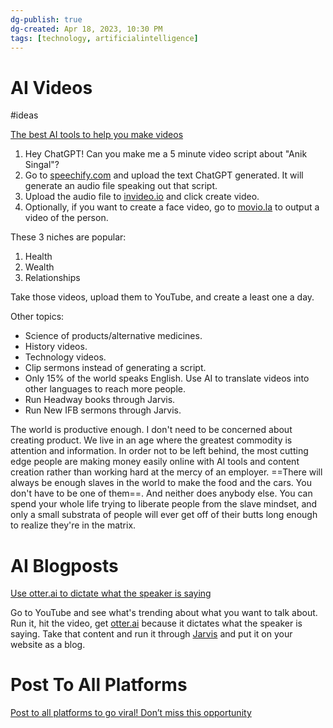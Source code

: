```yaml
---
dg-publish: true
dg-created: Apr 18, 2023, 10:30 PM
tags: [technology, artificialintelligence]
---
```


# AI Videos

#ideas

[The best AI tools to help you make videos](https://www.facebook.com/reel/175308241934413?fs=e&s=TIeQ9V&mibextid=0NULKw)

1. Hey ChatGPT! Can you make me a 5 minute video script about "Anik Singal"?
2. Go to [speechify.com](https://speechify.com/) and upload the text ChatGPT generated. It will generate an audio file speaking out that script.
3. Upload the audio file to [invideo.io](https://invideo.io/)  and click create video.
4. Optionally, if you want to create a face video, go to [movio.la](https://www.heygen.com/?from=moviola) to output a video of the person.

These 3 niches are popular:
1. Health
2. Wealth
3. Relationships

Take those videos, upload them to YouTube, and create a least one a day.

Other topics:
- Science of products/alternative medicines.
- History videos.
- Technology videos.
- Clip sermons instead of generating a script.
- Only 15% of the world speaks English. Use AI to translate videos into other languages to reach more people.
- Run Headway books through Jarvis.
- Run New IFB sermons through Jarvis.

The world is productive enough. I don't need to be concerned about creating product. We live in an age where the greatest commodity is attention and information. In order not to be left behind, the most cutting edge people are making money easily online with AI tools and content creation rather than working hard at the mercy of an employer. ==There will always be enough slaves in the world to make the food and the cars. You don't have to be one of them==. And neither does anybody else. You can spend your whole life trying to liberate people from the slave mindset, and only a small substrata of people will ever get off of their butts long enough to realize they're in the matrix.

# AI Blogposts

[Use otter.ai to dictate what the speaker is saying](https://www.facebook.com/reel/606642210930322?fs=e&s=TIeQ9V&mibextid=0NULKw)

Go to YouTube and see what's trending about what you want to talk about. Run it, hit the video, get [otter.ai](https://otter.ai/) because it dictates what the speaker is saying. Take that content and run it through [Jarvis](https://www.jasper.ai/?source=partner&fpr=denise1008&gclid=CjwKCAjw__ihBhADEiwAXEazJqMq3XK_A0GBwz5NgNqTlTcyVZ1VfP0ygHJHTGYIRA69DiZDu9x_VRoCF0AQAvD_BwE) and put it on your website as a blog. 

# Post To All Platforms

[Post to all platforms to go viral! Don’t miss this opportunity](https://www.youtube.com/watch?v=M620GkpVwNU)
